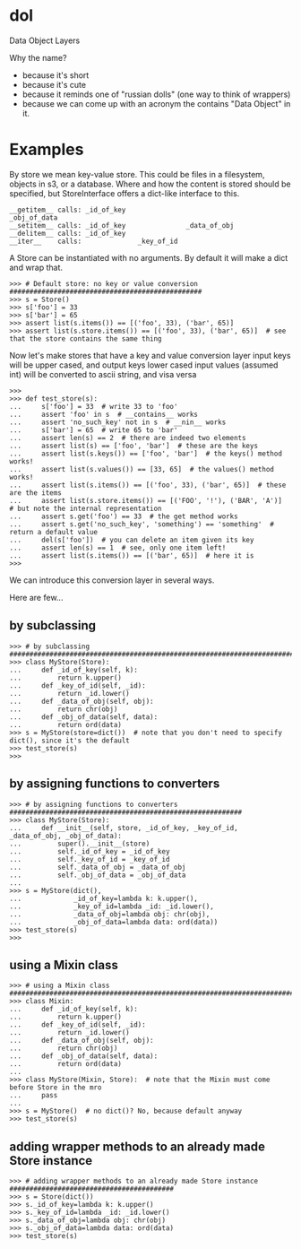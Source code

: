 
# dol
Data Object Layers

Why the name?
- because it's short
- because it's cute
- because it reminds one of "russian dolls" (one way to think of wrappers)
- because we can come up with an acronym the contains "Data Object" in it. 

# Examples

By store we mean key-value store. This could be files in a filesystem, objects in s3, or a database. Where and
how the content is stored should be specified, but StoreInterface offers a dict-like interface to this.

    __getitem__ calls: _id_of_key			                    _obj_of_data
    __setitem__ calls: _id_of_key		        _data_of_obj
    __delitem__ calls: _id_of_key
    __iter__    calls:	            _key_of_id

A Store can be instantiated with no arguments. By default it will make a dict and wrap that.

```pydocstring
>>> # Default store: no key or value conversion ################################################
>>> s = Store()
>>> s['foo'] = 33
>>> s['bar'] = 65
>>> assert list(s.items()) == [('foo', 33), ('bar', 65)]
>>> assert list(s.store.items()) == [('foo', 33), ('bar', 65)]  # see that the store contains the same thing
```

Now let's make stores that have a key and value conversion layer 
input keys will be upper cased, and output keys lower cased 
input values (assumed int) will be converted to ascii string, and visa versa 

```pydocstring
>>>
>>> def test_store(s):
...     s['foo'] = 33  # write 33 to 'foo'
...     assert 'foo' in s  # __contains__ works
...     assert 'no_such_key' not in s  # __nin__ works
...     s['bar'] = 65  # write 65 to 'bar'
...     assert len(s) == 2  # there are indeed two elements
...     assert list(s) == ['foo', 'bar']  # these are the keys
...     assert list(s.keys()) == ['foo', 'bar']  # the keys() method works!
...     assert list(s.values()) == [33, 65]  # the values() method works!
...     assert list(s.items()) == [('foo', 33), ('bar', 65)]  # these are the items
...     assert list(s.store.items()) == [('FOO', '!'), ('BAR', 'A')]  # but note the internal representation
...     assert s.get('foo') == 33  # the get method works
...     assert s.get('no_such_key', 'something') == 'something'  # return a default value
...     del(s['foo'])  # you can delete an item given its key
...     assert len(s) == 1  # see, only one item left!
...     assert list(s.items()) == [('bar', 65)]  # here it is
>>>
```

We can introduce this conversion layer in several ways. 

Here are few... 

## by subclassing
```pydocstring
>>> # by subclassing ###############################################################################
>>> class MyStore(Store):
...     def _id_of_key(self, k):
...         return k.upper()
...     def _key_of_id(self, _id):
...         return _id.lower()
...     def _data_of_obj(self, obj):
...         return chr(obj)
...     def _obj_of_data(self, data):
...         return ord(data)
>>> s = MyStore(store=dict())  # note that you don't need to specify dict(), since it's the default
>>> test_store(s)
>>>
```

## by assigning functions to converters

```pydocstring
>>> # by assigning functions to converters ##########################################################
>>> class MyStore(Store):
...     def __init__(self, store, _id_of_key, _key_of_id, _data_of_obj, _obj_of_data):
...         super().__init__(store)
...         self._id_of_key = _id_of_key
...         self._key_of_id = _key_of_id
...         self._data_of_obj = _data_of_obj
...         self._obj_of_data = _obj_of_data
...
>>> s = MyStore(dict(),
...             _id_of_key=lambda k: k.upper(),
...             _key_of_id=lambda _id: _id.lower(),
...             _data_of_obj=lambda obj: chr(obj),
...             _obj_of_data=lambda data: ord(data))
>>> test_store(s)
>>>
```

## using a Mixin class

```pydocstring
>>> # using a Mixin class #############################################################################
>>> class Mixin:
...     def _id_of_key(self, k):
...         return k.upper()
...     def _key_of_id(self, _id):
...         return _id.lower()
...     def _data_of_obj(self, obj):
...         return chr(obj)
...     def _obj_of_data(self, data):
...         return ord(data)
...
>>> class MyStore(Mixin, Store):  # note that the Mixin must come before Store in the mro
...     pass
...
>>> s = MyStore()  # no dict()? No, because default anyway
>>> test_store(s)
```

## adding wrapper methods to an already made Store instance

```pydocstring
>>> # adding wrapper methods to an already made Store instance #########################################
>>> s = Store(dict())
>>> s._id_of_key=lambda k: k.upper()
>>> s._key_of_id=lambda _id: _id.lower()
>>> s._data_of_obj=lambda obj: chr(obj)
>>> s._obj_of_data=lambda data: ord(data)
>>> test_store(s)
```
